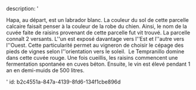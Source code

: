 description: '<p>Hapa, au départ, est un labrador blanc. La couleur du sol de cette parcelle calcaire faisait penser à la couleur de la robe du chien. Ainsi, le nom de la cuvée faite de raisins provenant de cette parcelle fut vit trouvé. La parcelle connaît 2 versants. L''un est exposé davantage vers l''Est et l''autre vers l''Ouest. Cette particularité permet au vigneron de choisir le cépage des pieds de vignes selon l''orientation vers le soleil. &nbsp;Le Tempranillo domine dans cette cuvée rouge. Une fois cueillis, les raisins commencent une fermentation spontanée en cuves béton. Ensuite, le vin est élevé pendant 1 an en demi-muids de 500 litres.</p>'
id: b2c4551a-847a-4139-8fd6-134f1cbe896d
